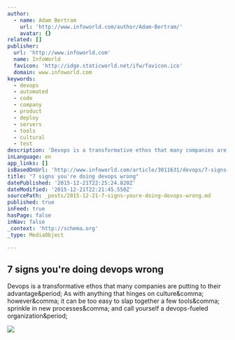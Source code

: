 ```yaml
---
author:
  - name: Adam Bertram
    url: 'http://www.infoworld.com/author/Adam-Bertram/'
    avatar: {}
related: []
publisher:
  url: 'http://www.infoworld.com'
  name: InfoWorld
  favicon: 'http://idge.staticworld.net/ifw/favicon.ico'
  domain: www.infoworld.com
keywords:
  - devops
  - automated
  - code
  - company
  - product
  - deploy
  - servers
  - tools
  - cultural
  - test
description: 'Devops is a transformative ethos that many companies are putting to their advantage. As with anything that hinges on culture, however, it can be too easy to slap together a few tools, sprinkle in new processes, and call yourself a devops-fueled organization.'
inLanguage: en
app_links: []
isBasedOnUrl: 'http://www.infoworld.com/article/3011631/devops/7-signs-youre-doing-devops-wrong.html'
title: "7 signs you're doing devops wrong"
datePublished: '2015-12-21T22:25:24.820Z'
dateModified: '2015-12-21T22:21:45.550Z'
sourcePath: _posts/2015-12-21-7-signs-youre-doing-devops-wrong.md
published: true
inFeed: true
hasPage: false
inNav: false
_context: 'http://schema.org'
_type: MediaObject

---
```

<article style=""><h1>7 signs you're doing devops wrong</h1><p>Devops is a transformative ethos that many companies are putting to their advantage&amp;period; As with anything that hinges on culture&amp;comma; however&amp;comma; it can be too easy to slap together a few tools&amp;comma; sprinkle in new processes&amp;comma; and call yourself a devops-fueled organization&amp;period;</p><img src="http://images.techhive.com/images/article/2015/12/19409792_1ecef67472_o-copy-100631389-primary.idge.jpg" /></article>